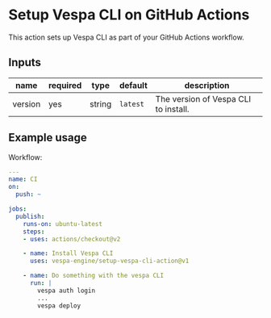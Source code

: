 # Setup Vespa CLI on GitHub Actions

This action sets up Vespa CLI as part of your GitHub Actions workflow.

## Inputs

| name         | required | type   | default         | description |
| ------------ | ---      | ------ | --------------- | ----------- |
| version      | yes      | string | `latest`        | The version of Vespa CLI to install. |

## Example usage

Workflow:

```yml
---
name: CI
on:
  push: ~

jobs:
  publish:
    runs-on: ubuntu-latest
    steps:
    - uses: actions/checkout@v2

    - name: Install Vespa CLI
      uses: vespa-engine/setup-vespa-cli-action@v1

    - name: Do something with the vespa CLI
      run: |
        vespa auth login
        ...
        vespa deploy

```
